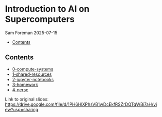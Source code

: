 # Introduction to AI on Supercomputers
Sam Foreman
2025-07-15

<link rel="preconnect" href="https://fonts.googleapis.com">

- [Contents](#contents)

## Contents

- [0-compute-systems](./0-compute-systems/index.qmd)
- [1-shared-resources](./1-shared-resources/index.qmd)
- [2-jupyter-notebooks](./2-jupyter-notebooks/index.qmd)
- [3-homework](./3-homework/index.qmd)
- [4-nersc](./4-nersc/index.qmd)

Link to original slides:
<https://drive.google.com/file/d/1PH6HlXPhsVB1wDcEkfRSZrDQTqWBi7aH/view?usp=sharing>
